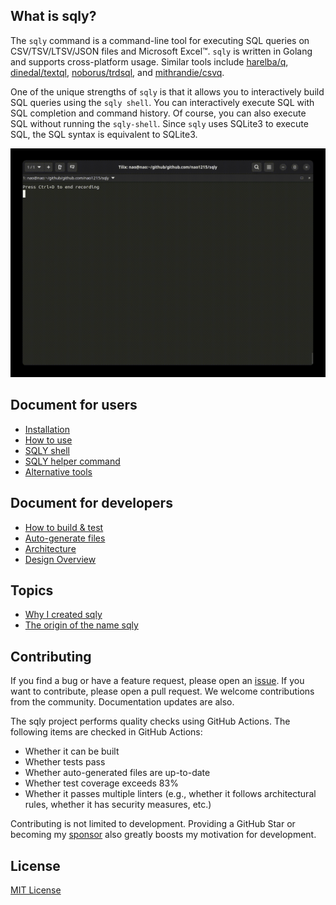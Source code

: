 ## What is sqly?

The `sqly` command is a command-line tool for executing SQL queries on CSV/TSV/LTSV/JSON files and Microsoft Excel™. `sqly` is written in Golang and supports cross-platform usage. Similar tools include [harelba/q](https://github.com/harelba/q), [dinedal/textql](https://github.com/dinedal/textql), [noborus/trdsql](https://github.com/noborus/trdsql), and [mithrandie/csvq](https://github.com/mithrandie/csvq).

One of the unique strengths of `sqly` is that it allows you to interactively build SQL queries using the `sqly shell`. You can interactively execute SQL with SQL completion and command history. Of course, you can also execute SQL without running the `sqly-shell`. Since `sqly` uses SQLite3 to execute SQL, the SQL syntax is equivalent to SQLite3.

![execute sqly](./demo.gif)

## Document for users

- [Installation](./installation.md)
- [How to use](./how_to_use.md)
- [SQLY shell](./sqly_shell.md)
- [SQLY helper command](./sqly_helper_command.md)
- [Alternative tools](./alternative_tools.md)

## Document for developers

- [How to build & test](./build_and_test.md)
- [Auto-generate files](./auto_generate_files.md)
- [Architecture](./architecture.md)
- [Design Overview](./design_overview.md)

## Topics

- [Why I created sqly](./why_i_created_sqly.md)
- [The origin of the name sqly](./name_origin.md)

## Contributing

If you find a bug or have a feature request, please open an [issue](https://github.com/nao1215/sqly/issues). If you want to contribute, please open a pull request. We welcome contributions from the community. Documentation updates are also.

The sqly project performs quality checks using GitHub Actions. The following items are checked in GitHub Actions:

- Whether it can be built
- Whether tests pass
- Whether auto-generated files are up-to-date
- Whether test coverage exceeds 83%
- Whether it passes multiple linters (e.g., whether it follows architectural rules, whether it has security measures, etc.)

Contributing is not limited to development. Providing a GitHub Star or becoming my [sponsor](https://github.com/sponsors/nao1215) also greatly boosts my motivation for development.

## License

[MIT License](https://github.com/nao1215/sqly/blob/main/LICENSE)
